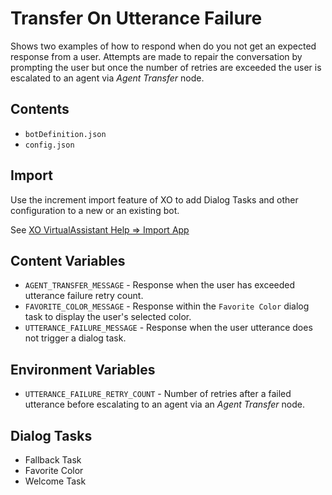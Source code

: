 # Transfer On Utterance Failure

Shows two examples of how to respond when do you not get an expected response from a user. Attempts are made to 
repair the conversation by prompting the user but once the number of retries are exceeded the user is escalated
to an agent via _Agent Transfer_ node.

## Contents

- `botDefinition.json`
- `config.json`

## Import

Use the increment import feature of XO to add Dialog Tasks and other configuration to a new or an existing bot.

See [XO VirtualAssistant Help => Import App ](https://developer.kore.ai/docs/process-apps/settings/import-export/#:~:text=your%20Process%20App.-,Import,-App)

## Content Variables

- `AGENT_TRANSFER_MESSAGE` - Response when the user has exceeded utterance failure retry count.
- `FAVORITE_COLOR_MESSAGE` - Response within the `Favorite Color` dialog task to display the user's selected color.
- `UTTERANCE_FAILURE_MESSAGE` - Response when the user utterance does not trigger a dialog task.

## Environment Variables

- `UTTERANCE_FAILURE_RETRY_COUNT` - Number of retries after a failed utterance before escalating to an agent via an _Agent Transfer_ node.

## Dialog Tasks

- Fallback Task
- Favorite Color
- Welcome Task 
